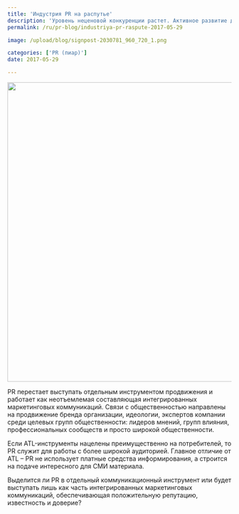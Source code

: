 ```yaml
---
title: 'Индустрия PR на распутье'
description: 'Уровень неценовой конкуренции растет. Активное развитие должно коснуться и PR-индустрии. Государство предпринимает попытки создать условия для развития бизнеса. Денежные потоки перенаправляются из традиционной рекламы в социальную, спортивную или digital. Консалтинговая группа «Полилог» о последних изменениях в сфере коммуникаций.'
permalink: /ru/pr-blog/industriya-pr-raspute-2017-05-29

image: /upload/blog/signpost-2030781_960_720_1.png

categories: ['PR (пиар)']
date: 2017-05-29

---
```


<img src="{{ site.assets }}/upload/blog/signpost-2030781_960_720_1.png" width="896" height="672" alt="">
<p>PR перестает выступать отдельным инструментом продвижения и работает как неотъемлемая составляющая интегрированных маркетинговых коммуникаций. Связи с общественностью направлены на продвижение бренда организации, идеологии, экспертов компании среди целевых групп общественности: лидеров мнений, групп влияния, профессиональных сообществ и просто широкой общественности.</p>
<p>Если ATL-инструменты нацелены преимущественно на потребителей, то PR служит для работы с более широкой аудиторией. Главное отличие от ATL &ndash; PR не использует платные средства информирования, а строится на подаче интересного для СМИ материала.</p>
<p>Выделится ли PR в отдельный коммуникационный инструмент или будет выступать лишь как часть интегрированных маркетинговых коммуникаций, обеспечивающая положительную репутацию, известность и доверие?</p>

